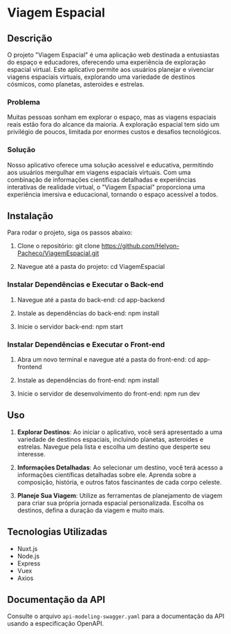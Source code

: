 # Viagem Espacial

## Descrição

O projeto "Viagem Espacial" é uma aplicação web destinada a entusiastas do espaço e educadores, oferecendo uma experiência de exploração espacial virtual. Este aplicativo permite aos usuários planejar e vivenciar viagens espaciais virtuais, explorando uma variedade de destinos cósmicos, como planetas, asteroides e estrelas.

### Problema

Muitas pessoas sonham em explorar o espaço, mas as viagens espaciais reais estão fora do alcance da maioria. A exploração espacial tem sido um privilégio de poucos, limitada por enormes custos e desafios tecnológicos.

### Solução

Nosso aplicativo oferece uma solução acessível e educativa, permitindo aos usuários mergulhar em viagens espaciais virtuais. Com uma combinação de informações científicas detalhadas e experiências interativas de realidade virtual, o "Viagem Espacial" proporciona uma experiência imersiva e educacional, tornando o espaço acessível a todos.

## Instalação

Para rodar o projeto, siga os passos abaixo:

1. Clone o repositório:
   git clone https://github.com/Helyon-Pacheco/ViagemEspacial.git

2. Navegue até a pasta do projeto:
   cd ViagemEspacial

### Instalar Dependências e Executar o Back-end

1. Navegue até a pasta do back-end:
   cd app-backend

2. Instale as dependências do back-end:
   npm install

3. Inicie o servidor back-end:
   npm start

### Instalar Dependências e Executar o Front-end

1. Abra um novo terminal e navegue até a pasta do front-end:
   cd app-frontend

2. Instale as dependências do front-end:
   npm install

3. Inicie o servidor de desenvolvimento do front-end:
   npm run dev


## Uso

1. **Explorar Destinos**: Ao iniciar o aplicativo, você será apresentado a uma variedade de destinos espaciais, incluindo planetas, asteroides e estrelas. Navegue pela lista e escolha um destino que desperte seu interesse.

2. **Informações Detalhadas**: Ao selecionar um destino, você terá acesso a informações científicas detalhadas sobre ele. Aprenda sobre a composição, história, e outros fatos fascinantes de cada corpo celeste.

3. **Planeje Sua Viagem**: Utilize as ferramentas de planejamento de viagem para criar sua própria jornada espacial personalizada. Escolha os destinos, defina a duração da viagem e muito mais.

## Tecnologias Utilizadas

- Nuxt.js
- Node.js
- Express
- Vuex
- Axios

## Documentação da API

Consulte o arquivo `api-modeling-swagger.yaml` para a documentação da API usando a especificação OpenAPI.
